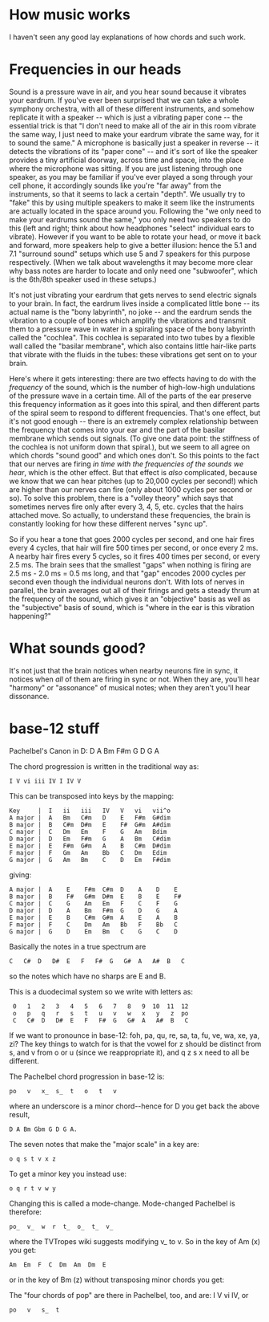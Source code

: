# How music works

I haven't seen any good lay explanations of how chords and such work.

# Frequencies in our heads
Sound is a pressure wave in air, and you hear sound because it vibrates your eardrum. If you've ever been surprised that we can take a whole symphony orchestra, with all of these different instruments, and somehow replicate it with a speaker -- which is just a vibrating paper cone -- the essential trick is that "I don't need to make all of the air in this room vibrate the same way, I just need to make your eardrum vibrate the same way, for it to sound the same." A microphone is basically just a speaker in reverse -- it detects the vibrations of its "paper cone" -- and it's sort of like the speaker provides a tiny artificial doorway, across time and space, into the place where the microphone was sitting. If you are just listening through one speaker, as you may be familiar if you've ever played a song through your cell phone, it accordingly sounds like you're "far away" from the instruments, so that it seems to lack a certain "depth". We usually try to "fake" this by using multiple speakers to make it seem like the instruments are actually located in the space around you. Following the "we only need to make your eardrums sound the same," you only need two speakers to do this (left and right; think about how headphones "select" individual ears to vibrate). However if you want to be able to rotate your head, or move it back and forward, more speakers help to give a better illusion: hence the 5.1 and 7.1 "surround sound" setups which use 5 and 7 speakers for this purpose respectively. (When we talk about wavelengths it may become more clear why bass notes are harder to locate and only need one "subwoofer", which is the 6th/8th speaker used in these setups.)

It's not just vibrating your eardrum that gets nerves to send electric signals to your brain. In fact, the eardrum lives inside a complicated little bone -- its actual name is the "bony labyrinth", no joke -- and the eardrum sends the vibration to a couple of bones which amplify the vibrations and transmit them to a pressure wave in water in a spiraling space of the bony labyrinth called the "cochlea". This cochlea is separated into two tubes by a flexible wall called the "basilar membrane", which also contains little hair-like parts that vibrate with the fluids in the tubes: these vibrations get sent on to your brain.

Here's where it gets interesting: there are two effects having to do with the *frequency* of the sound, which is the number of high-low-high undulations of the pressure wave in a certain time. All of the parts of the ear preserve this frequency information as it goes into this spiral, and then different parts of the spiral seem to respond to different frequencies. That's one effect, but it's not good enough -- there is an extremely complex relationship between the frequency that comes into your ear and the part of the basilar membrane which sends out signals. (To give one data point: the stiffness of the cochlea is not uniform down that spiral.), but we seem to all agree on which chords "sound good" and which ones don't. So this points to the fact that our nerves are firing *in time with the frequencies of the sounds we hear*, which is the other effect. But that effect is *also* complicated, because we know that we can hear pitches (up to 20,000 cycles per second!) which are higher than our nerves can fire (only about 1000 cycles per second or so). To solve this problem, there is a "volley theory" which says that sometimes nerves fire only after every 3, 4, 5, etc. cycles that the hairs attached move. So actually, to understand these frequencies, the brain is constantly looking for how these different nerves "sync up".

So if you hear a tone that goes 2000 cycles per second, and one hair fires every 4 cycles, that hair will fire 500 times per second, or once every 2 ms. A nearby hair fires every 5 cycles, so it fires 400 times per second, or every 2.5 ms. The brain sees that the smallest "gaps" when nothing is firing are 2.5 ms - 2.0 ms = 0.5 ms long, and that "gap" encodes 2000 cycles per second even though the individual neurons don't. With lots of nerves in parallel, the brain averages out all of their firings and gets a steady thrum at the frequency of the sound, which gives it an "objective" basis as well as the "subjective" basis of sound, which is "where in the ear is this vibration happening?"

# What sounds good?
It's not just that the brain notices when nearby neurons fire in sync, it notices when *all* of them are firing in sync or not. When they are, you'll hear "harmony" or "assonance" of musical notes; when they aren't you'll hear dissonance.


# base-12 stuff

Pachelbel's Canon in D:
    D A Bm F#m
    G D G A

The chord progression is written in the traditional way as:

    I V vi iii IV I IV V

This can be transposed into keys by the mapping:

    Key     |  I   ii   iii   IV   V   vi   vii^o
    A major |  A   Bm   C#m   D    E   F#m  G#dim
    B major |  B   C#m  D#m   E    F#  G#m  A#dim
    C major |  C   Dm   Em    F    G   Am   Bdim
    D major |  D   Em   F#m   G    A   Bm   C#dim
    E major |  E   F#m  G#m   A    B   C#m  D#dim
    F major |  F   Gm   Am    Bb   C   Dm   Edim
    G major |  G   Am   Bm    C    D   Em   F#dim

giving:

    A major |  A    E    F#m  C#m  D    A    D    E
    B major |  B    F#   G#m  D#m  E    B    E    F#
    C major |  C    G    Am   Em   F    C    F    G
    D major |  D    A    Bm   F#m  G    D    G    A
    E major |  E    B    C#m  G#m  A    E    A    B
    F major |  F    C    Dm   Am   Bb   F    Bb   C
    G major |  G    D    Em   Bm   C    G    C    D

Basically the notes in a true spectrum are

    C   C#  D   D#  E   F   F#  G   G#  A   A#  B   C

so the notes which have no sharps are E and B.

This is a duodecimal system so we write with letters as:

     0   1   2   3   4   5   6   7   8   9  10  11  12
     o   p   q   r   s   t   u   v   w   x   y   z  po
     C   C#  D   D#  E   F   F#  G   G#  A   A#  B   C

If we want to pronounce in base-12: foh, pa, qu, re, sa, ta, fu, ve, wa, xe, ya, zi?
The key things to watch for is that the vowel for z should be distinct from s, and v
from o or u (since we reappropriate it), and q z s x need to all be different.

The Pachelbel chord progression in base-12 is:

    po   v   x_  s_  t   o   t   v

where an underscore is a minor chord--hence for D you get back the above result,

    D A Bm Gbm G D G A.

The seven notes that make the "major scale" in a key are:

    o q s t v x z

To get a minor key you instead use:

    o q r t v w y

Changing this is called a mode-change. Mode-changed Pachelbel is therefore:

    po_  v_  w  r  t_  o_  t_  v_

where the TVTropes wiki suggests modifying v_ to v. So in the key of Am (x) you get:

    Am  Em  F  C  Dm  Am  Dm  E

or in the key of Bm (z) without transposing minor chords you get:

The "four chords of pop" are there in Pachelbel, too, and are: I V vi IV, or

    po   v   s_  t
